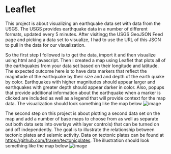 # Leaflet

This project is about visualizing an earthquake data set with data from the USGS.
The USGS provides earthquake data in a number of different formats, updated every 5 minutes. 
After visitingg the USGS GeoJSON Feed page and picking a data set to visualize, I had to use the URL of this JSON to pull in the data for our visualization.

 So the first step I followed is to get the data, import it and then visualize using html and javascript. Then I created a map using Leaflet that plots all of the earthquakes from your data set based on their longitude and latitude. The expected outcome here is to have data markers that reflect the magnitude of the earthquake by their size and and depth of the earth quake by color. Earthquakes with higher magnitudes should appear larger and earthquakes with greater depth should appear darker in color. Also, popups that provide additional information about the earthquake when a marker is clicked are included as well as a legend that will provide context for the map data.
The visualization should look something like the map below
![image](https://user-images.githubusercontent.com/75787486/124520431-7f0ac580-ddba-11eb-8a55-34ef44d44c6f.png)

The second step on this project is about plotting a second data set on the map and add a number of base maps to choose from as well as separate out both data sets into overlays  with layer controls) that can be turned on and off independently. The goal is to illustrate the relationship between tectonic plates and seismic activity. Data on tectonic plates can be found at https://github.com/fraxen/tectonicplates.
The illustration should look something like the map below
![image](https://user-images.githubusercontent.com/75787486/124520651-0bb58380-ddbb-11eb-9c0a-65fdad40101d.png)
